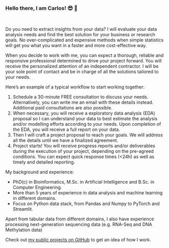 ### Hello there, I am Carlos! :sunglasses: :palm_tree:

<br/>

Do you need to extract insights from your data? I will evaluate your data analysis needs and find the best solution for your business or research goals. No over-complicated and expensive methods when simple statistics will get you what you want in a faster and more cost-effective way.

When you decide to work with me, you can expect a thorough, reliable and responsive professional determined to drive your project forward. You will receive the personalized attention of an independent contractor. I will be your sole point of contact and be in charge of all the solutions tailored to your needs.

Here’s an example of a typical workflow to start working together:
 1. Schedule a 30-minute FREE consultation to discuss your needs. Alternatively, you can write me an email with these details instead. Additional paid consultations are also possible.
 2. When necessary, you will receive a exploratory data analysis (EDA) proposal so I can understand your data to best estimate the analysis and/or modelling efforts according to your needs. Upon completion of the EDA, you will receive a full report on your data.
 3. Then I will craft a project proposal to reach your goals. We will address all the details until we have a finalized agreement.
 4. Project starts! You will receive progress reports and/or deliverables during the execution of your project, depending on the pre-agreed conditions. You can expect quick response times (<24h) as well as timely and detailed reporting.

My background and experience:
- PhD(c) in Bioinformatics, M.Sc. in Artificial Intelligence and B.Sc. in Computer Engineering.
- More than 5 years of experience in data analysis and machine learning in different domains.
- Focus on Python data stack, from Pandas and Numpy to PyTorch and Streamlit.

Apart from tabular data from different domains, I also have experience processing next-generation sequencing data (e.g. RNA-Seq and DNA Methylation data)

Check out [my public projects on GitHub](https://github.com/CarlosUziel) to get an idea of how I work.
